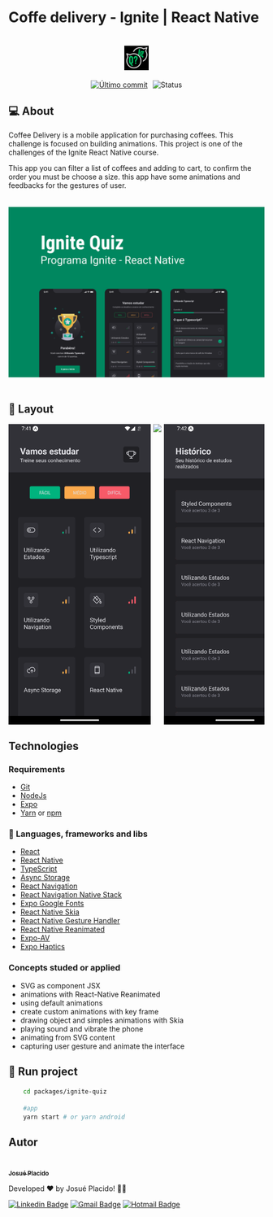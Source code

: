 # Coffe delivery - Ignite | React Native

<span style="display: flex;">
 <img style="margin: 20px auto;" src="./assets/favicon.png"/>
</span>

<span style="display: flex; justify-content: center; align-items: center; gap: 10px">
	<a href="https://github.com/JosuePlacido/nlw-03/commits/master">
		<img alt="Último commit" src="https://img.shields.io/static/v1?label=last update&	message=25/07/2024&color=green&style=flat"/>
	</a>
	<a>
		<img alt="Status" src="https://img.shields.io/static/v1?label=status&message=Finished&color=green&style=flat"/>
	</a>
</span>

## :computer: About <a id = "sobre"></a>

Coffee Delivery is a mobile application for purchasing coffees. This challenge is focused on building animations. This project is one of the challenges of the Ignite React Native course.

This app you can filter a list of coffees and adding to cart, to confirm the order you must be choose a size.
this app have some animations and feedbacks for the gestures of user.

<span style="display: flex;">
 <img style="margin: 20px auto;" src="./.github/brand.png"/>
</span>

## 🎨 Layout <a id = "sobre"></a>

<span style="display: flex;align-items: flex-start; overflow-x: auto; gap: 5px;">
 <img width="280" src="./.github/screen.png"/>
 <img width="280" src="./.github/screen1.png"/>
 <img width="280" src="./.github/screen2.png"/>
 <img width="280" src="./.github/screen3.png"/>
 <img width="280" src="./.github/screen4.png"/>
</span>

## Technologies <a id="tecs"></a>

### Requirements

-   [Git](https://git-scm.com)
-   [NodeJs](https://nodejs.org/en/)
-   [Expo](https://expo.dev/)
-   [Yarn](https://yarnpkg.com/) or [npm](https://www.npmjs.com/)

### :wrench: Languages, frameworks and libs

-   [React](https://reactjs.org/)
-   [React Native](https://reactnative.dev/)
-   [TypeScript](https://www.typescriptlang.org/)
-   [Async Storage](https://reactnative.dev/docs/asyncstorage)
-   [React Navigation](https://reactnavigation.org/)
-   [React Navigation Native Stack](https://reactnavigation.org/docs/native-stack-navigator/)
-   [Expo Google Fonts](https://github.com/expo/google-fonts)
-   [React Native Skia](https://docs.expo.dev/versions/latest/sdk/skia/)
-   [React Native Gesture Handler](https://docs.swmansion.com/react-native-gesture-handler/docs/)
-   [React Native Reanimated](https://docs.swmansion.com/react-native-reanimated/)
-   [Expo-AV](https://docs.expo.dev/versions/latest/sdk/av/)
-   [Expo Haptics](https://docs.expo.dev/versions/latest/sdk/haptics/)

### Concepts studed or applied

-   SVG as component JSX
-   animations with React-Native Reanimated
-   using default animations
-   create custom animations with key frame
-   drawing object and simples animations with Skia
-   playing sound and vibrate the phone
-   animating from SVG content
-   capturing user gesture and animate the interface

## 🚀 Run project

```bash
	cd packages/ignite-quiz

	#app
	yarn start # or yarn android
```

## Autor

<a alt="Linkedin" href="https://linkedin/in/josueplacido">
 <img style="border-radius: 50%;" src="https://github.com/josueplacido.png" width="100px;" alt=""/>
 <br />
 <sub><b>Josué Placido</b></sub></a>

Developed ❤️ by Josué Placido! 👋🏽

[![Linkedin Badge](https://img.shields.io/badge/-Josue%20Placido-blue?style=flat-square&logo=Linkedin&logoColor=white&link=https://www.linkedin.com/in/josueplacido/)](https://www.linkedin.com/in/josueplacido/)
[![Gmail Badge](https://img.shields.io/badge/-juplacido.jnr@gmail.com-c14438?style=flat-square&logo=Gmail&logoColor=white&link=mailto:juplacido.jnr@gmail.com)](mailto:juplacido.jnr@gmail.com)
[![Hotmail Badge](https://img.shields.io/badge/-ozzyplacidojunior@hotmail.com-blue?style=flat-square&logo=microsoft&link=mailto:ozzyplacidojunior@hotmail.com)](mailto:ozzyplacidojunior@hotmail.com)
